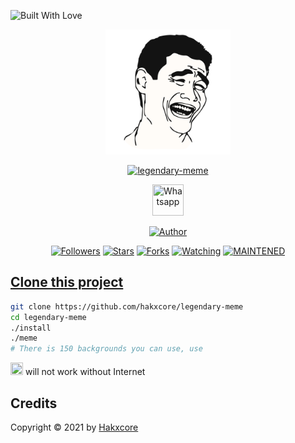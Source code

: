 <p align="left">
  <a><img title="Built With Love" src="https://forthebadge.com/images/badges/built-with-love.svg" ></a>
 </p>
<p align="center">
  <img src="https://raw.githubusercontent.com/hakxcore/legendary-meme/main/media/legendary-meme.png" width="200" height="200"/>
</p>
<p align="center">
<a href="#"><img title="legendary-meme" src="https://img.shields.io/badge/-%20LEGENDARY_MEME-green%3FcolorA%3D%2523ff0000%26colorB%3D%2523017e40"></a>
</p>
<p align="center">
  <a href="https://wa.me/+916006511429"><img title="Whatsapp" src="https://simpleicons.org/icons/whatsapp.svg" width="50" height="50"></a>
</p>
<p align="center">
<a href="https://github.com/hakxcore"><img title="Author" src="https://img.shields.io/badge/Author-mukesh%20kumar-red.svg?style=for-the-badge&logo=github"></a>
</p>
<p align="center">
<a href="https://github.com/hakxcore/followers"><img title="Followers" src="https://img.shields.io/github/followers/hakxcore?color=blue&style=flat-square"></a>
<a href="https://github.com/hakxcore/stargazers/"><img title="Stars" src="https://img.shields.io/github/stars/hakxcore/legendary-meme?color=red&style=flat-square"></a>
<a href="https://github.com/hakxcore/legendary-meme/network/members"><img title="Forks" src="https://img.shields.io/github/forks/hakxcore/legendary-meme?color=red&style=flat-square"></a>
<a href="https://github.com/hakxcore/legendary-meme/watchers"><img title="Watching" src="https://img.shields.io/github/watchers/hakxcore/legendary-meme?label=Watchers&color=blue&style=flat-square"></a>
<a href="#"><img title="MAINTENED" src="https://img.shields.io/badge/MAINTENED-YES-blue.svg"</a>
</p>
  
## Clone this project
  
  ```bash
  git clone https://github.com/hakxcore/legendary-meme
  cd legendary-meme
  ./install
  ./meme
  # There is 150 backgrounds you can use, use

  ```

<p align="left">
  <a href="#"><img title="Internet" src="https://simpleicons.org/icons/privateinternetaccess.svg" width="20" height="20"></a>
will not work without Internet</p>

## Credits
Copyright © 2021 by <a href="https://github.com/hakxcore">Hakxcore</a>

